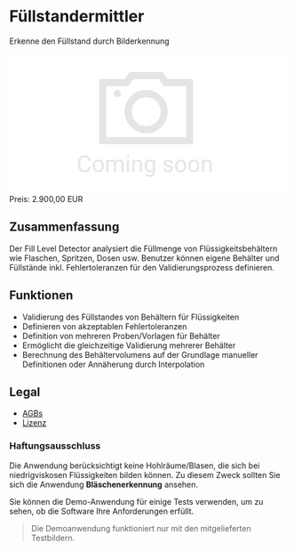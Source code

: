 # Füllstandermittler

Erkenne den Füllstand durch Bilderkennung

<div class="splash">
    <img alt="Splash" src="/tpl/img/placeholder_splash.png">
    <div class="price">Preis: 2.900,00 EUR</div>
    <div class="purchase">
        <!--<a class="button" href="#">Demo</a>
        <a class="button" href="#">Buy</a>-->
    </div>
</div>

## Zusammenfassung

Der Fill Level Detector analysiert die Füllmenge von Flüssigkeitsbehältern wie Flaschen, Spritzen, Dosen usw. Benutzer können eigene Behälter und Füllstände inkl. Fehlertoleranzen für den Validierungsprozess definieren.

## Funktionen

* Validierung des Füllstandes von Behältern für Flüssigkeiten
* Definieren von akzeptablen Fehlertoleranzen
* Definition von mehreren Proben/Vorlagen für Behälter
* Ermöglicht die gleichzeitige Validierung mehrerer Behälter
* Berechnung des Behältervolumens auf der Grundlage manueller Definitionen oder Annäherung durch Interpolation

## Legal

* [AGBs](/de/terms)
* [Lizenz](/content/licenses/LICENSE%20V2.txt)

### Haftungsausschluss

Die Anwendung berücksichtigt keine Hohlräume/Blasen, die sich bei niedrigviskosen Flüssigkeiten bilden können. Zu diesem Zweck sollten Sie sich die Anwendung **Bläschenerkennung** ansehen.

Sie können die Demo-Anwendung für einige Tests verwenden, um zu sehen, ob die Software Ihre Anforderungen erfüllt.

> Die Demoanwendung funktioniert nur mit den mitgelieferten Testbildern.